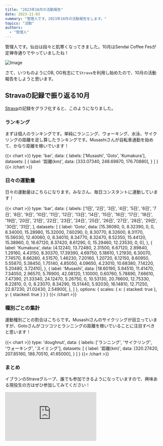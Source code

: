 ```yaml
---
title: "2023年10月の活動報告"
date: 2023-11-03
summary: "管理人です。2023年10月の活動報告をします。"
topics: "活動"
authors:
  - "管理人"
---
```


管理人です。仙台は段々と肌寒くなってきました。10月はSendai Coffee Fesが定禅寺通りでやっていましたね！

![Image](https://farm66.staticflickr.com/65535/53259432663_4791a5fec9_c.jpg)

さて、いつものようにOB, OG有志にて`Strava`を利用し始めたので、10月の活動報告をしようと思います。

## Stravaの記録で振り返る10月
[Strava](https://www.strava.com/clubs/1124508/latest-rides/105e28b4242f413d3b66e18cef4f66144b4ae5fa?show_rides=false)の記録をグラフ化すると、このようになりました。

### ランキング
まずは個人のランキングです。単純にランニング、ウォーキング、水泳、サイクリングの距離を足し算したランキングです。Musashiさんが自転車通勤を始めて、かなり距離を稼いでいます！

{{< chart >}}
type: 'bar',
data: {
  labels: ['Musashi', 'Goto', 'Kumakura'],
  datasets: [
    {
      label: '距離(km)',
      data: [333.07340, 248.69870, 176.70880],
    }
  ]
}
{{< /chart >}}

### 日々の運動量
日々の運動量はこちらになります。みなさん、毎日コンスタントに運動しています！

{{< chart >}}
type: 'bar',
data: {
  labels: ['1日', '2日', '3日', '4日', '5日', '6日', '7日', '8日', '9日', '10日', '11日', '12日', '13日', '14日', '15日', '16日', '17日', '18日', '19日', '20日', '21日', '22日', '23日', '24日', '25日', '26日', '27日', '28日', '29日', '30日', '31日', ],
  datasets: [
	{
		label: 'Goto',
		data: [15.36080, 0, 8.32390, 0, 0, 8.34000, 15.28980, 15.32000, 7.60290, 0, 8.30770, 8.32600, 8.31170, 15.56030, 12.40060, 0, 8.34010, 8.34770, 8.32470, 8.52350, 15.44120, 15.38960, 0, 16.67120, 8.37420, 8.61290, 0, 15.29460, 12.23530, 0, 0],
	},
	{
		label: 'Kumakura',
		data: [4.12240, 13.72480, 2.31500, 6.67120, 2.89840, 1.29160, 4.43150, 8.30370, 17.39390, 4.69750, 5.18610, 1.21930, 6.30070, 7.74570, 8.66260, 4.51570, 1.46230, 7.20160, 1.20720, 6.12150, 8.60950, 5.55870, 5.38450, 1.75140, 4.85050, 4.09650, 4.23010, 10.68380, 7.14220, 5.20480, 3.72410],
	},
	{
		label: 'Musashi',
		data: [18.60190, 5.94510, 11.41470, 7.34050, 2.96570, 5.76900, 42.08120, 1.10000, 0.60760, 5.78890, 7.66610, 7.47390, 21.33340, 24.12470, 5.26750, 0, 10.53130, 20.76600, 12.75330, 8.22810, 0, 0, 8.23070, 8.34290, 15.51440, 5.92030, 16.14810, 12.71250, 22.87230, 21.02430, 2.54900],
	},
	]
},
options: {
  scales: {
    x: {
      stacked: true
    },
    y: {
      stacked: true
    }
  }
}
{{< /chart >}}

### 種別ごとの集計
運動種別ごとの割合はこちらです。Musashiさんのサイクリングが目立っていますが、Gotoさんがコツコツとランニングの距離を稼いでいることに注目すべきと思います！

{{< chart >}}
type: 'doughnut',
data: {
  labels: ['ランニング', 'サイクリング', 'ウォーキング', 'スイミング'],
  datasets: [
    {
      label: '距離(km)',
      data: [320.27420, 207.85160, 188.70510, 41.65000],
    }
  ]
}
{{< /chart >}}

### まとめ
イブランのStravaグループ、誰でも参加できるようになっていますので、興味ある現役生の方はぜひ参加してみてください！

<iframe allowtransparency frameborder='0' height='160' scrolling='no' src='https://www.strava.com/clubs/1124508/latest-rides/105e28b4242f413d3b66e18cef4f66144b4ae5fa?show_rides=false' width='300'></iframe>

